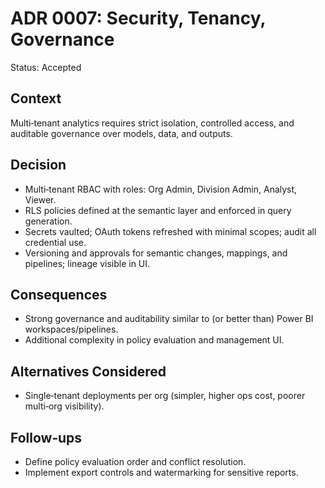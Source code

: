 # ADR 0007: Security, Tenancy, Governance

Status: Accepted

## Context

Multi‑tenant analytics requires strict isolation, controlled access, and auditable governance over models, data, and outputs.

## Decision

- Multi‑tenant RBAC with roles: Org Admin, Division Admin, Analyst, Viewer.
- RLS policies defined at the semantic layer and enforced in query generation.
- Secrets vaulted; OAuth tokens refreshed with minimal scopes; audit all credential use.
- Versioning and approvals for semantic changes, mappings, and pipelines; lineage visible in UI.

## Consequences

- Strong governance and auditability similar to (or better than) Power BI workspaces/pipelines.
- Additional complexity in policy evaluation and management UI.

## Alternatives Considered

- Single‑tenant deployments per org (simpler, higher ops cost, poorer multi‑org visibility).

## Follow‑ups

- Define policy evaluation order and conflict resolution.
- Implement export controls and watermarking for sensitive reports.

